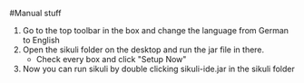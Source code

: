 #Manual stuff

1. Go to the top toolbar in the box and change the language from German to English
2. Open the sikuli folder on the desktop and run the jar file in there.
	- Check every box and  click "Setup Now"
3. Now you can run sikuli by double clicking sikuli-ide.jar in the sikuli folder